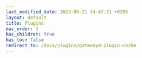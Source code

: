 ```yaml
---
last_modified_date: 2023-05-21 14:43:21 +0200
layout: default
title: Plugins
nav_order: 5
has_children: true
has_toc: false
redirect_to: /docs/plugins/gatewayd-plugin-cache
---
```

